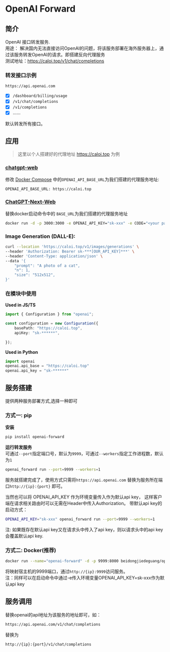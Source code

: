 # OpenAI Forward
## 简介
OpenAI 接口转发服务.   
用途： 
解决国内无法直接访问OpenAI的问题，将该服务部署在海外服务器上，通过该服务转发OpenAI的请求。即搭建反向代理服务  
测试地址：https://caloi.top/v1/chat/completions 

### 转发接口示例
`https://api.openai.com`
- [x] `/dashboard/billing/usage`
- [x] `/v1/chat/completions`
- [x] `/v1/completions`
- [x] ......

默认转发所有接口。

## 应用
> 这里以个人搭建好的代理地址 https://caloi.top 为例
 
### [chatgpt-web](https://github.com/Chanzhaoyu/chatgpt-web)
修改 [Docker Compose](https://github.com/Chanzhaoyu/chatgpt-web#docker-compose) 中的`OPENAI_API_BASE_URL`为我们搭建的代理服务地址:
```bash
OPENAI_API_BASE_URL: https://caloi.top 
```

### [ChatGPT-Next-Web](https://github.com/Yidadaa/ChatGPT-Next-Web)
替换docker启动命令中的 `BASE_URL`为我们搭建的代理服务地址
```bash
docker run -d -p 3000:3000 -e OPENAI_API_KEY="sk-xxx" -e CODE="<your password>" -e BASE_URL="caloi.top" yidadaa/chatgpt-next-web
```

### Image Generation (DALL-E):
```bash
curl --location 'https://caloi.top/v1/images/generations' \
--header 'Authorization: Bearer sk-***[OUR_API_KEY]***' \
--header 'Content-Type: application/json' \
--data '{
    "prompt": "A photo of a cat",
    "n": 1,
    "size": "512x512",
}'
```

### 在模块中使用

**Used in JS/TS**
```typescript
import { Configuration } from "openai";

const configuration = new Configuration({
    basePath: "https://caloi.top",
    apiKey: "sk-******",
    
});
```
**Used in Python**  
```python
import openai
openai.api_base = "https://caloi.top"
openai.api_key = "sk-******"
```

## 服务搭建
提供两种服务部署方式,选择一种即可

### 方式一:  pip
**安装**
```bash
pip install openai-forward
```
**运行转发服务**  
可通过`--port`指定端口号，默认为`9999`，可通过`--workers`指定工作进程数，默认为`1`
```bash
openai_forward run --port=9999 --workers=1
```
服务就搭建完成了，使用方式只需将`https://api.openai.com` 替换为服务所在端口`http://{ip}:{port}` 即可。  

当然也可以将 OPENAI_API_KEY 作为环境变量传入作为默认api key， 这样客户端在请求相关路由时可以无需在Header中传入Authorization。
带默认api key的启动方式：
```bash
OPENAI_API_KEY="sk-xxx" openai_forward run --port=9999 --workers=1
```
注: 如果既存在默认api key又在请求头中传入了api key，则以请求头中的api key会覆盖默认api key.


### 方式二: Docker(推荐) 
```bash
docker run --name="openai-forward" -d -p 9999:8000 beidongjiedeguang/openai-forward:latest 
```
将映射宿主机的9999端口，通过`http://{ip}:9999`访问服务。  
注：同样可以在启动命令中通过-e传入环境变量OPENAI_API_KEY=sk-xxx作为默认api key

## 服务调用
替换openai的api地址为该服务的地址即可，如：
```bash
https://api.openai.com/v1/chat/completions
```
替换为
```bash
http://{ip}:{port}/v1/chat/completions
```

